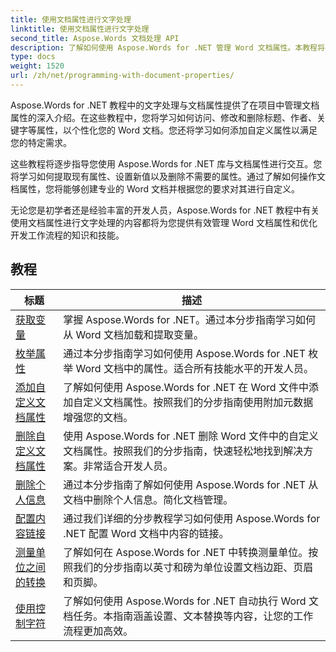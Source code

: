 ```yaml
---
title: 使用文档属性进行文字处理
linktitle: 使用文档属性进行文字处理
second_title: Aspose.Words 文档处理 API
description: 了解如何使用 Aspose.Words for .NET 管理 Word 文档属性。本教程将引导您了解各种功能，例如读取和写入属性、自定义默认属性。
type: docs
weight: 1520
url: /zh/net/programming-with-document-properties/
---
```

Aspose.Words for .NET 教程中的文字处理与文档属性提供了在项目中管理文档属性的深入介绍。在这些教程中，您将学习如何访问、修改和删除标题、作者、关键字等属性，以个性化您的 Word 文档。您还将学习如何添加自定义属性以满足您的特定需求。

这些教程将逐步指导您使用 Aspose.Words for .NET 库与文档属性进行交互。您将学习如何提取现有属性、设置新值以及删除不需要的属性。通过了解如何操作文档属性，您将能够创建专业的 Word 文档并根据您的要求对其进行自定义。

无论您是初学者还是经验丰富的开发人员，Aspose.Words for .NET 教程中有关使用文档属性进行文字处理的内容都将为您提供有效管理 Word 文档属性和优化开发工作流程的知识和技能。

 ## 教程
| 标题 | 描述 |
| --- | --- |
| [获取变量](./get-variables/) | 掌握 Aspose.Words for .NET。通过本分步指南学习如何从 Word 文档加载和提取变量。 |
| [枚举属性](./enumerate-properties/) | 通过本分步指南学习如何使用 Aspose.Words for .NET 枚举 Word 文档中的属性。适合所有技能水平的开发人员。 |
| [添加自定义文档属性](./add-custom-document-properties/) | 了解如何使用 Aspose.Words for .NET 在 Word 文件中添加自定义文档属性。按照我们的分步指南使用附加元数据增强您的文档。 |
| [删除自定义文档属性](./remove-custom-document-properties/) | 使用 Aspose.Words for .NET 删除 Word 文件中的自定义文档属性。按照我们的分步指南，快速轻松地找到解决方案。非常适合开发人员。 |
| [删除个人信息](./remove-personal-information/) | 通过本分步指南了解如何使用 Aspose.Words for .NET 从文档中删除个人信息。简化文档管理。 |
| [配置内容链接](./configuring-link-to-content/) | 通过我们详细的分步教程学习如何使用 Aspose.Words for .NET 配置 Word 文档中内容的链接。 |
| [测量单位之间的转换](./convert-between-measurement-units/) | 了解如何在 Aspose.Words for .NET 中转换测量单位。按照我们的分步指南以英寸和磅为单位设置文档边距、页眉和页脚。 |
| [使用控制字符](./use-control-characters/) | 了解如何使用 Aspose.Words for .NET 自动执行 Word 文档任务。本指南涵盖设置、文本替换等内容，让您的工作流程更加高效。 |